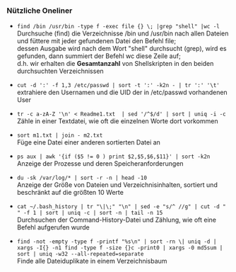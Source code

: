 ### Nützliche Oneliner

* `find /bin /usr/bin -type f -exec file {} \; |grep "shell" |wc -l`  
  Durchsuche \(find\) die Verzeichnisse /bin und /usr/bin nach allen Dateien und füttere mit jeder gefundenen Datei den Befehl file;  
  dessen Ausgabe wird nach dem Wort "shell" durchsucht \(grep\), wird es gefunden, dann summiert der Befehl wc diese Zeile auf;  
  d.h. wir erhalten die **Gesamtanzahl** von Shellskripten in den beiden durchsuchten Verzeichnissen

* `cut -d ':' -f 1,3 /etc/passwd | sort -t ':' -k2n - | tr ':' '\t'`  
  extrahiere den Usernamen und die UID der in /etc/passwd vorhandenen User

* `tr -c a-zA-Z '\n' < Readme1.txt  | sed '/^$/d' | sort | uniq -i -c`  
  Zähle in einer Textdatei, wie oft die einzelnen Worte dort vorkommen

* `sort m1.txt | join - m2.txt`  
  Füge eine Datei einer anderen sortierten Datei an

* `ps aux | awk '{if ($5 != 0 ) print $2,$5,$6,$11}' | sort -k2n`  
  Anzeige der Prozesse und deren Speicheranforderungen

* `du -sk /var/log/* | sort -r -n | head -10`  
  Anzeige der Größe von Dateien und Verzeichnisinhalten, sortiert und beschränkt auf die größten 10 Werte

* `cat ~/.bash_history | tr "\|\;" "\n" | sed -e "s/^ //g" | cut -d " " -f 1 | sort | uniq -c | sort -n | tail -n 15`  
  Durchsuchen der Command-History-Datei und Zählung, wie oft eine Befehl aufgerufen wurde

* `find -not -empty -type f -printf "%s\n" | sort -rn \| uniq -d | xargs -I{} -n1 find -type f -size {}c -print0 | xargs -0 md5sum | sort | uniq -w32 --all-repeated=separate`  
  Finde alle Dateiduplikate in einem Verzeichnisbaum



